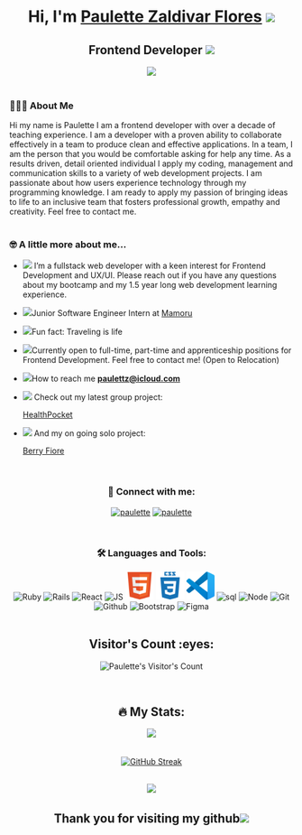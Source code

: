 <h1 align="center">Hi, I'm  <a href="https://paulette-zaldivar-flores.netlify.app/" target="blank" rel="About-Me"> Paulette Zaldivar Flores</a> <img src="https://media.giphy.com/media/SsxFYGLWvkhOpjBvjW/giphy.gif" width = "50px"/></h1> 
<h2 align="center">Frontend Developer <img src="https://media.giphy.com/media/hiJ9ypGI5tIKdwKoK2/giphy.gif" width = "50px"/></h2>

<div align="center">
  <img src="https://media.giphy.com/media/765ccrAiB0g9z6EApL/giphy.gif">
</div>

<br>

<h3> 👩🏽‍💻 About Me </h3> Hi my name is Paulette I am a frontend developer with over a decade of teaching experience. I am a developer with a proven ability to collaborate effectively in a team to produce clean and effective applications. In a team, I am the person that you would be comfortable asking for help any time. As a results driven, detail oriented individual I apply my coding, management and communication skills to a variety of web development projects. I am passionate about how users experience technology through my programming knowledge. I am ready to apply my passion of bringing ideas to life to an inclusive team that fosters professional growth, empathy and creativity. Feel free to contact me.
<br>
<br>

<h3> 🤓 A little more about me...</h3>


- <img src="https://media.giphy.com/media/RemHbGtR3lNsqyERMS/giphy.gif" width = "40px"/> I’m a fullstack web developer with a keen interest for Frontend Development and UX/UI. Please reach out if you have any questions about my bootcamp and my 1.5 year long web development learning experience. 

- <img src="https://media.giphy.com/media/1oGT95WukVFcRO1OFZ/giphy.gif" width = "40px"/>Junior Software Engineer Intern at <a href ="https://www.mamoru.earth/">Mamoru</a>

- <img src="https://media.giphy.com/media/65NvyjS9glUaEOQTTv/giphy.gif" width = "40px"/>Fun fact: Traveling is life

- <img src="https://media.giphy.com/media/QXPqYpSyBIMjBTtBbl/giphy.gif" width = "40px"/>Currently open to full-time, part-time and apprenticeship positions for Frontend Development. Feel free to contact me! (Open to Relocation)

- <img src="https://media.giphy.com/media/5axRZ5SMhky9Kj60xk/giphy.gif" width = "40px"/>How to reach me **paulettz@icloud.com**

- <img src="https://media.giphy.com/media/7ivTyfdt5Pcnn5zjHF/giphy.gif" width = "40px"/> Check out my latest group project:  <p> <a href="https://health-pocket.herokuapp.com/" target="blank" rel="Baby-Loop">HealthPocket</a></p> 

- <img src="https://media.giphy.com/media/EgWkHnePsN8wXKrxNZ/giphy.gif" width = "40px"/> And my on going solo project: <p> <a href="https://berry-fiore.netlify.app/" target="blank" rel="Berry-Fiore"> Berry Fiore</a></p> 




<br>

<h3 align="center"> 💬 Connect with me:</h3>
<p align="center">
  <a href="https://jp.linkedin.com/in/paulettezaldivarflores3?trk=people-guest_people_search-card" target="blank"><img align="center"
      src="https://raw.githubusercontent.com/rahuldkjain/github-profile-readme-generator/master/src/images/icons/Social/linked-in-alt.svg"
      alt="paulette" height="30" width="40" /></a> 
<a href="discordapp.com/users/3848" target="blank"><img align="center"
      src="https://www.vectorlogo.zone/logos/discordapp/discordapp-icon.svg"
     alt="paulette" height="35" width="40" /></a> 
 </p>

<br>

<h3 align="center"> 🛠 Languages and Tools:</h3>

<div align="center">
  
            
          
  <img src="https://cdn.jsdelivr.net/gh/devicons/devicon/icons/ruby/ruby-original.svg" title="Ruby" alt="Ruby" width="50"/>
  <img src="https://cdn.jsdelivr.net/gh/devicons/devicon/icons/rails/rails-plain.svg" title="Rails" alt="Rails" width="50"/>  
  <img src="https://cdn.jsdelivr.net/gh/devicons/devicon/icons/react/react-original.svg" title = "React" alt = "React" width = "50"/>
   <img src="https://cdn.jsdelivr.net/gh/devicons/devicon/icons/javascript/javascript-original.svg" title="JavaScript" alt="JS" width="50"/>          
 <img src="https://github.com/devicons/devicon/blob/master/icons/html5/html5-original.svg" title="HTML5" alt="HTML" width="50"/>
<img src="https://github.com/devicons/devicon/blob/master/icons/css3/css3-plain-wordmark.svg"  title="CSS3" alt="CSS" width="50"/>
<img src="https://github.com/devicons/devicon/blob/master/icons/vscode/vscode-original.svg" title="VS Code" alt="VS Code" width="50"/>
<img src="https://cdn.jsdelivr.net/gh/devicons/devicon/icons/postgresql/postgresql-original.svg" title="sql" alt="sql" width="50"/>
  <img src="https://cdn.jsdelivr.net/gh/devicons/devicon/icons/nodejs/nodejs-original.svg" title="Node" alt="Node" width="50"/>       
  <img src="https://cdn.jsdelivr.net/gh/devicons/devicon/icons/git/git-original.svg" title="Git" alt="Git" width="50"/>
  <img src="https://cdn.jsdelivr.net/gh/devicons/devicon/icons/github/github-original.svg" title="Github" alt="Github" width="50"/>
  <img src="https://cdn.jsdelivr.net/gh/devicons/devicon/icons/bootstrap/bootstrap-original.svg" title="Bootstrap" alt="Bootstrap" width="50" />
  <img src="https://cdn.jsdelivr.net/gh/devicons/devicon/icons/figma/figma-original.svg" title="Figma" alt="Figma" width="50" />
                        
</div>

<br>
  
  <h2 align="center">Visitor's Count :eyes:</h2>

<p align="center"><img src="https://profile-counter.glitch.me/{paulette-zaldivar-flores}/count.svg" alt="Paulette's Visitor's Count" :: Visitor's Count" /></p>
  
<br>  
  
<h2 align="center"> 🔥 My Stats:</h2>

<div align="center">
  

  <a href="https://github.com/paulette-zaldivar-flores#gh-dark-mode-only">
    <img width=550 src="https://github-readme-stats.vercel.app/api/top-langs/?username=paulette-zaldivar-flores&langs_count=6&hide=scss&bg_color=1F222E&title_color=58A6FF&text_color=DDDDDD&hide_border=true&layout=compact#gh-dark-mode-only"> 
  </a>

  <br>
  <br>
 

[![GitHub Streak](https://github-readme-streak-stats.herokuapp.com/?user=paulette-zaldivar-flores&theme=dark)](https://git.io/streak-stats)
  

  
  <br>
  
 
<img src ="https://media.giphy.com/media/3o6ZtcOxQ9vi8vb9Cg/giphy.gif" width= "300px" >  
  
   <h2 align = "center"> Thank you for visiting my github<img src = "https://media.giphy.com/media/IcJ6n6VJNjRNS/giphy.gif" width= "50px"></h2> 
</div>

